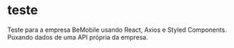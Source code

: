# teste
Teste para a empresa BeMobile usando React, Axios e Styled Components. Puxando dados de uma API própria da empresa.

